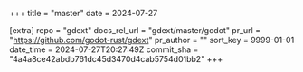 +++
title = "master"
date = 2024-07-27

[extra]
repo = "gdext"
docs_rel_url = "gdext/master/godot"
pr_url = "https://github.com/godot-rust/gdext"
pr_author = ""
sort_key = 9999-01-01
date_time = 2024-07-27T20:27:49Z
commit_sha = "4a4a8ce42abdb761dc45d3470d4cab5754d01bb2"
+++


